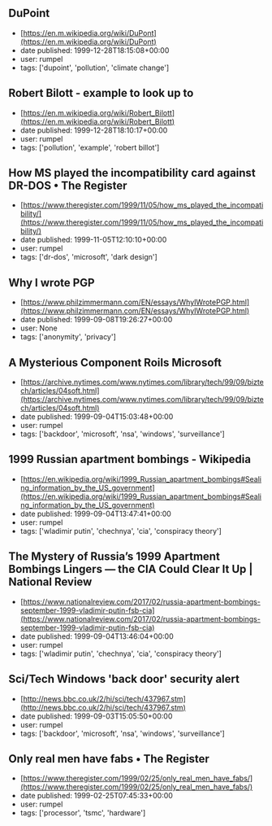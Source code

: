 ## DuPoint
 - [https://en.m.wikipedia.org/wiki/DuPont](https://en.m.wikipedia.org/wiki/DuPont)
 - date published: 1999-12-28T18:15:08+00:00
 - user: rumpel
 - tags: ['dupoint', 'pollution', 'climate change']

## Robert Bilott - example to look up to
 - [https://en.m.wikipedia.org/wiki/Robert_Bilott](https://en.m.wikipedia.org/wiki/Robert_Bilott)
 - date published: 1999-12-28T18:10:17+00:00
 - user: rumpel
 - tags: ['pollution', 'example', 'robert billot']

## How MS played the incompatibility card against DR-DOS • The Register
 - [https://www.theregister.com/1999/11/05/how_ms_played_the_incompatibility/](https://www.theregister.com/1999/11/05/how_ms_played_the_incompatibility/)
 - date published: 1999-11-05T12:10:10+00:00
 - user: rumpel
 - tags: ['dr-dos', 'microsoft', 'dark design']

## Why I wrote PGP
 - [https://www.philzimmermann.com/EN/essays/WhyIWrotePGP.html](https://www.philzimmermann.com/EN/essays/WhyIWrotePGP.html)
 - date published: 1999-09-08T19:26:27+00:00
 - user: None
 - tags: ['anonymity', 'privacy']

## A Mysterious Component Roils Microsoft
 - [https://archive.nytimes.com/www.nytimes.com/library/tech/99/09/biztech/articles/04soft.html](https://archive.nytimes.com/www.nytimes.com/library/tech/99/09/biztech/articles/04soft.html)
 - date published: 1999-09-04T15:03:48+00:00
 - user: rumpel
 - tags: ['backdoor', 'microsoft', 'nsa', 'windows', 'surveillance']

## 1999 Russian apartment bombings - Wikipedia
 - [https://en.wikipedia.org/wiki/1999_Russian_apartment_bombings#Sealing_information_by_the_US_government](https://en.wikipedia.org/wiki/1999_Russian_apartment_bombings#Sealing_information_by_the_US_government)
 - date published: 1999-09-04T13:47:41+00:00
 - user: rumpel
 - tags: ['wladimir putin', 'chechnya', 'cia', 'conspiracy theory']

## The Mystery of Russia’s 1999 Apartment Bombings Lingers — the CIA Could Clear It Up | National Review
 - [https://www.nationalreview.com/2017/02/russia-apartment-bombings-september-1999-vladimir-putin-fsb-cia](https://www.nationalreview.com/2017/02/russia-apartment-bombings-september-1999-vladimir-putin-fsb-cia)
 - date published: 1999-09-04T13:46:04+00:00
 - user: rumpel
 - tags: ['wladimir putin', 'chechnya', 'cia', 'conspiracy theory']

## Sci/Tech  Windows 'back door' security alert
 - [http://news.bbc.co.uk/2/hi/sci/tech/437967.stm](http://news.bbc.co.uk/2/hi/sci/tech/437967.stm)
 - date published: 1999-09-03T15:05:50+00:00
 - user: rumpel
 - tags: ['backdoor', 'microsoft', 'nsa', 'windows', 'surveillance']

## Only real men have fabs • The Register
 - [https://www.theregister.com/1999/02/25/only_real_men_have_fabs/](https://www.theregister.com/1999/02/25/only_real_men_have_fabs/)
 - date published: 1999-02-25T07:45:33+00:00
 - user: rumpel
 - tags: ['processor', 'tsmc', 'hardware']

